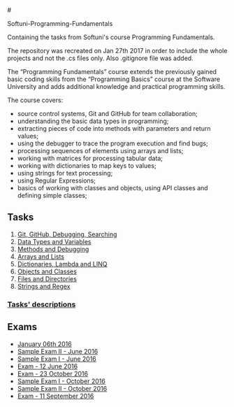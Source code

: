 #<p align="left">Softuni-Programming-Fundamentals<p>

Containing the tasks from Softuni's course Programming Fundamentals.

The repository was recreated on Jan 27th 2017 in order to include the whole projects and not the .cs files only. Also .gitignore file was added.

The “Programming Fundamentals” course extends the previously gained basic coding skills from the “Programming Basics” course at the Software University and adds additional knowledge and practical programming skills.

The course covers:

- source control systems, Git and GitHub for team collaboration;
- understanding the basic data types in programming;
- extracting pieces of code into methods with parameters and return values;
- using the debugger to trace the program execution and find bugs;
- processing sequences of elements using arrays and lists;
- working with matrices for processing tabular data;
- working with dictionaries to map keys to values;
- using strings for text processing;
- using Regular Expressions;
- basics of working with classes and objects, using API classes and defining simple classes;

## Tasks

1. [Git, GitHub, Debugging, Searching](https://github.com/gaydov/Softuni-Programming-Fundamentals/tree/master/1GitGitHubDebuggingSearching)
2. [Data Types and Variables](https://github.com/gaydov/Softuni-Programming-Fundamentals/tree/master/2DataTypesAndVariables)
3. [Methods and Debugging](https://github.com/gaydov/Softuni-Programming-Fundamentals/tree/master/3MethodsAndDebugging)
4. [Arrays and Lists](https://github.com/gaydov/Softuni-Programming-Fundamentals/tree/master/4ArraysAndLists)
5. [Dictionaries, Lambda and LINQ](https://github.com/gaydov/Softuni-Programming-Fundamentals/tree/master/5DictionariesAndLINQ)
6. [Objects and Classes](https://github.com/gaydov/Softuni-Programming-Fundamentals/tree/master/6Objects-and-Classes)
7. [Files and Directories](https://github.com/gaydov/Softuni-Programming-Fundamentals/tree/master/7FilesAndDirectories)
8. [Strings and Regex](https://github.com/gaydov/Softuni-Programming-Fundamentals/tree/master/8Strings-and-Regex)

### [Tasks' descriptions](https://drive.google.com/open?id=0B0i5AcwcQwXJX3FEVGNkOTJOa28)

## Exams

* [January 06th 2016](https://github.com/gaydov/Softuni-Programming-Fundamentals/tree/master/Exams/January-2016-6th)
* [Sample Exam II - June 2016](https://github.com/gaydov/Softuni-Programming-Fundamentals/tree/master/Exams/June%202016%20sample%202)
* [Sample Exam I - June 2016](https://github.com/gaydov/Softuni-Programming-Fundamentals/tree/master/Exams/June%202016)
* [Exam - 12 June 2016](https://github.com/gaydov/Softuni-Programming-Fundamentals/tree/master/Exams/June12th2016)
* [Exam - 23 October 2016](https://github.com/gaydov/Softuni-Programming-Fundamentals/tree/master/Exams/October-2016-23th)
* [Sample Exam I - October 2016](https://github.com/gaydov/Softuni-Programming-Fundamentals/tree/master/Exams/October-2016-Sample-I)
* [Sample Exam II - October 2016](https://github.com/gaydov/Softuni-Programming-Fundamentals/tree/master/Exams/October-2016-Sample-II)
* [Exam - 11 September 2016](https://github.com/gaydov/Softuni-Programming-Fundamentals/tree/master/Exams/September-11th-2016)